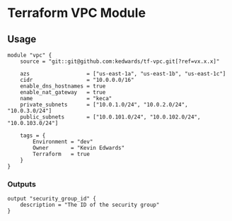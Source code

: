 # Terraform VPC Module

## Usage
    module "vpc" {
        source = "git::git@github.com:kedwards/tf-vpc.git[?ref=vx.x.x]"

        azs                  = ["us-east-1a", "us-east-1b", "us-east-1c"]
        cidr                 = "10.0.0.0/16"
        enable_dns_hostnames = true
        enable_nat_gateway   = true
        name                 = "keca"
        private_subnets      = ["10.0.1.0/24", "10.0.2.0/24", "10.0.3.0/24"]
        public_subnets       = ["10.0.101.0/24", "10.0.102.0/24", "10.0.103.0/24"]

        tags = {
            Environment = "dev"
            Owner       = "Kevin Edwards"
            Terraform   = true
        }
    }

### Outputs

    output "security_group_id" {
        description = "The ID of the security group"
    }
